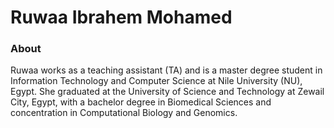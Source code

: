 # Ruwaa Ibrahem Mohamed

### About
Ruwaa works as a teaching assistant (TA) and is a master degree student in Information Technology and Computer Science at Nile University (NU), Egypt. She graduated at the University of Science and Technology at Zewail City, Egypt, with a bachelor degree in Biomedical Sciences and concentration in Computational Biology and Genomics.
